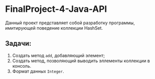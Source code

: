 # FinalProject-4-Java-API
Данный проект представляет собой разработку программы, имитирующей поведение коллекции HashSet.
## Задачи:
1. Создать метод `add`, добавляющий элемент;
2. Создать метод, позволяющий выводить эллементы коллекции в консоль.
3. Формат данных `Integer`.